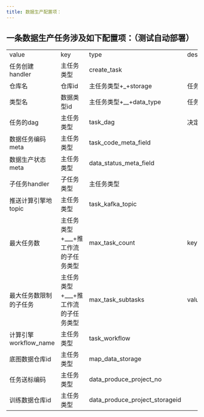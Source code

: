 ```yaml
---
title: 数据生产配置项：
---
```


## 一条数据生产任务涉及如下配置项：（测试自动部署）

|                   |                      |                                |                           |      |
| ----------------- | -------------------- | ------------------------------ | ------------------------- | ---- |
| value             | key                  | type                           | desc                      | sort |
| 任务创建handler       | 主任务类型                | create_task                    |                           | 1    |
| 仓库名               | 仓库id                 | 主任务类型+_+storage                | 任务可选的原始数据仓库               | 2    |
| 类型名               | 数据类型id               | 主任务类型+__+data_type             | 任务可选的数据类型                 | 3    |
| 任务的dag            | 主任务类型                | task_dag                       | 决定创建哪些子任务                 | 4    |
| 数据任务编码meta        | 主任务类型                | task_code_meta_field           |                           | 5    |
| 数据生产状态meta        | 主任务类型                | data_status_meta_field         |                           | 6    |
| 子任务handler        | 子任务类型                | 主任务类型                          |                           | 7    |
| 推送计算引擎地topic      | 主任务类型                | task_kafka_topic               |                           | 8    |
| 最大任务数             | 主任务类型+___+推工作流的子任务类型 | max_task_count                 | key:data_produce_decoding | 9    |
| 最大任务数限制的子任务       | 主任务类型+___+推工作流的子任务类型 | max_task_subtasks              | value:["map_data"]        | 10   |
| 计算引擎workflow_name | 主任务类型                | task_workflow                  |                           | 11   |
| 底图数据仓库id          | 主任务类型                | map_data_storage               |                           | 12   |
| 任务送标编码            | 主任务类型                | data_produce_project_no        |                           | 13   |
| 训练数据仓库id          | 主任务类型                | data_produce_project_storageid |                           | 14   |
